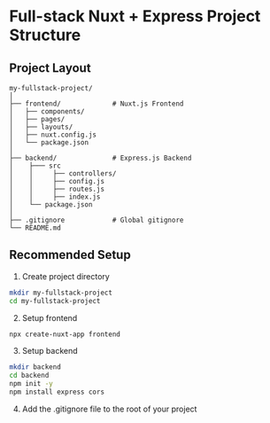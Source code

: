 # Full-stack Nuxt + Express Project Structure

## Project Layout
```
my-fullstack-project/
│
├── frontend/             # Nuxt.js Frontend
│   ├── components/
│   ├── pages/
│   ├── layouts/
│   ├── nuxt.config.js
│   └── package.json
│
├── backend/              # Express.js Backend
│    ├─── src 
│    │     ├── controllers/
│    │     ├── config.js
│    │     ├── routes.js
│    │     ├── index.js
│    └── package.json
│
├── .gitignore            # Global gitignore
└── README.md
```

## Recommended Setup

1. Create project directory
```bash
mkdir my-fullstack-project
cd my-fullstack-project
```

2. Setup frontend
```bash
npx create-nuxt-app frontend
```

3. Setup backend
```bash
mkdir backend
cd backend
npm init -y
npm install express cors
```

4. Add the .gitignore file to the root of your project
